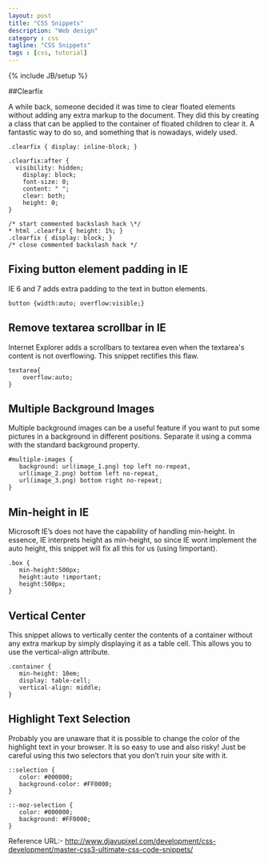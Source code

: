 ```yaml
---
layout: post
title: "CSS Snippets"
description: "Web design"
category : css
tagline: "CSS Snippets"
tags : [css, tutorial]
---
```


{% include JB/setup %}


##Clearfix

A while back, someone decided it was time to clear floated elements without adding any extra markup to the document. They did this by creating a class that can be applied to the container of floated children to clear it. A fantastic way to do so, and something that is nowadays, widely used.


	.clearfix { display: inline-block; }

	.clearfix:after {
	  visibility: hidden;
		display: block;
		font-size: 0;
		content: " ";
		clear: both;
		height: 0;
	}

	/* start commented backslash hack \*/
	* html .clearfix { height: 1%; }
	.clearfix { display: block; }
	/* close commented backslash hack */

## Fixing button element padding in IE

IE 6 and 7 adds extra padding to the text in button elements.

	button {width:auto; overflow:visible;}
	
## Remove textarea scrollbar in IE

Internet Explorer adds a scrollbars to textarea even when the textarea's content is not overflowing. This snippet rectifies this flaw.

	textarea{
		overflow:auto;
	}
## Multiple Background Images

Multiple background images can be a useful feature if you want to put some pictures in a background in different positions. Separate it using a comma with the standard background property.


	#multiple-images {
	   background: url(image_1.png) top left no-repeat,
	   url(image_2.png) bottom left no-repeat,
	   url(image_3.png) bottom right no-repeat;
	}
## Min-height in IE

Microsoft IE’s does not have the capability of handling min-height. In essence, IE interprets height as min-height, so since IE wont implement the auto height, this snippet will fix all this for us (using !important).


	.box {
	   min-height:500px;
	   height:auto !important;
	   height:500px;
	}
	
## Vertical Center

This snippet allows to vertically center the contents of a container without any extra markup by simply displaying it as a table cell. This allows you to use the vertical-align attribute.


	.container {
	   min-height: 10em;
	   display: table-cell;
	   vertical-align: middle;
	}
## Highlight Text Selection

Probably you are unaware that it is possible to change the color of the highlight text in your browser. It is so easy to use and also risky! Just be careful using this two selectors that you don’t ruin your site with it.


	::selection {
	   color: #000000;
	   background-color: #FF0000;
	}

	::-moz-selection {
	   color: #000000;
	   background: #FF0000;
	}
	
Reference URL:- 
<a href="#">http://www.djavupixel.com/development/css-development/master-css3-ultimate-css-code-snippets/</a>